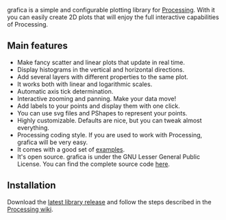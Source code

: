 grafica is a simple and configurable plotting library for [Processing](http://processing.org).
With it you can easily create 2D plots that will enjoy the full interactive capabilities of Processing. 


## Main features

  * Make fancy scatter and linear plots that update in real time.
  * Display histograms in the vertical and horizontal directions.
  * Add several layers with different properties to the same plot.
  * It works both with linear and logarithmic scales.
  * Automatic axis tick determination.
  * Interactive zooming and panning. Make your data move!
  * Add labels to your points and display them with one click.
  * You can use svg files and PShapes to represent your points.
  * Highly customizable. Defaults are nice, but you can tweak almost everything.
  * Processing coding style. If you are used to work with Processing, grafica will be very easy.
  * It comes with a good set of [examples](https://github.com/jagracar/grafica/tree/master/examples).
  * It's open source. grafica is under the GNU Lesser General Public License. You can find the complete source code [here](https://github.com/jagracar/grafica/tree/master/src/grafica).

## Installation

Download the [latest library release](https://raw.github.com/jagracar/grafica/master/releases/grafica.zip) and follow the steps 
described in the [Processing wiki](http://wiki.processing.org/w/How_to_Install_a_Contributed_Library).
